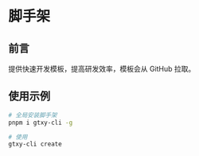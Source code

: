 # 脚手架

## 前言

提供快速开发模板，提高研发效率，模板会从 GitHub 拉取。

## 使用示例

```bash
# 全局安装脚手架
pnpm i gtxy-cli -g

# 使用
gtxy-cli create 

```

